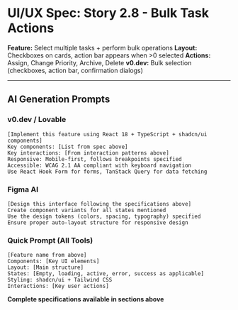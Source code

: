 # UI/UX Spec: Story 2.8 - Bulk Task Actions
**Feature:** Select multiple tasks + perform bulk operations
**Layout:** Checkboxes on cards, action bar appears when >0 selected
**Actions:** Assign, Change Priority, Archive, Delete
**v0.dev:** Bulk selection (checkboxes, action bar, confirmation dialogs)

---

## AI Generation Prompts

### v0.dev / Lovable
```
[Implement this feature using React 18 + TypeScript + shadcn/ui components]
Key components: [List from spec above]
Key interactions: [From interaction patterns above]
Responsive: Mobile-first, follows breakpoints specified
Accessible: WCAG 2.1 AA compliant with keyboard navigation
Use React Hook Form for forms, TanStack Query for data fetching
```

### Figma AI
```
[Design this interface following the specifications above]
Create component variants for all states mentioned
Use the design tokens (colors, spacing, typography) specified
Ensure proper auto-layout structure for responsive design
```

### Quick Prompt (All Tools)
```
[Feature name from above]
Components: [Key UI elements]
Layout: [Main structure]  
States: [Empty, loading, active, error, success as applicable]
Styling: shadcn/ui + Tailwind CSS
Interactions: [Key user actions]
```

**Complete specifications available in sections above**

